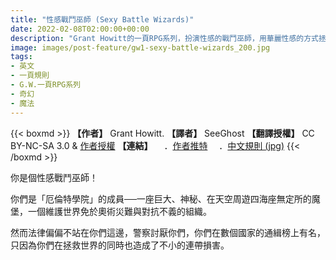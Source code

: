 ```yaml
---
title: "性感戰鬥巫師 (Sexy Battle Wizards)"
date: 2022-02-08T02:00:00+00:00
description: "Grant Howitt的一頁RPG系列，扮演性感的戰鬥巫師，用華麗性感的方式拯救這個世界吧！"
image: images/post-feature/gw1-sexy-battle-wizards_200.jpg
tags: 
- 英文
- 一頁規則
- G.W.一頁RPG系列
- 奇幻
- 魔法
---
```

{{< boxmd >}}
**【作者】** Grant Howitt.
**【譯者】** SeeGhost
**【翻譯授權】** CC BY-NC-SA 3.0 & [作者授權](https://i.imgur.com/IIwihdK.png)
**【連結】**
　．[作者推特](https://twitter.com/gshowitt/status/1154669751160987648)
　．[中文規則 (jpg)](https://i.imgur.com/S5Y32Vk.jpg)
{{< /boxmd >}}

你是個性感戰鬥巫師！

你們是「厄倫特學院」的成員──一座巨大、神秘、在天空周遊四海座無定所的魔堡，一個維護世界免於奧術災難與對抗不義的組織。

然而法律偏偏不站在你們這邊，警察討厭你們，你們在數個國家的通緝榜上有名，只因為你們在拯救世界的同時也造成了不小的連帶損害。